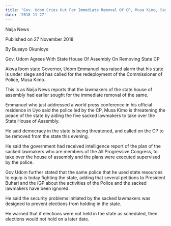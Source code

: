 ```yaml
---
title: "Gov. Udom Cries Out For Immediate Removal Of CP, Musa Kimo, Says Akwa-Ibom State Is Under Siege"
date: '2018-11-27'
---
```

Naija News

Published on 27 November 2018

By Busayo Okunloye

Gov. Udom Agrees With State House Of Assembly On Removing State CP

Akwa Ibom state Governor, Udom Emmanuel has raised alarm that his state is under siege and has called for the redeployment of the Commissioner of Police, Musa Kimo.

This is as Naija News reports that the lawmakers of the state house of assembly had earlier sought for the immediate removal of the same.

Emmanuel who just addressed a world press conference in his official residence in Uyo said the police led by the CP, Musa Kimo is threatening the peace of the state by aiding the five sacked lawmakers to take over the State House of Assembly.

He said democracy in the state is being threatened, and called on the CP to be removed from the state this evening.

He said the government had received intelligence report of the plan of the sacked lawmakers who are members of the All Progressive Congress, to take over the house of assembly and the plans were executed supervised by the police.

Gov Udom further stated that the same police that he used state resources to equip is today fighting the state, adding that several petitions to President Buhari and the IGP about the activities of the Police and the sacked lawmakers have been ignored.

He said the security problems initiated by the sacked lawmakers was designed to prevent elections from holding in the state.

He warned that if elections were not held in the state as scheduled, then elections would not hold on a later date.
